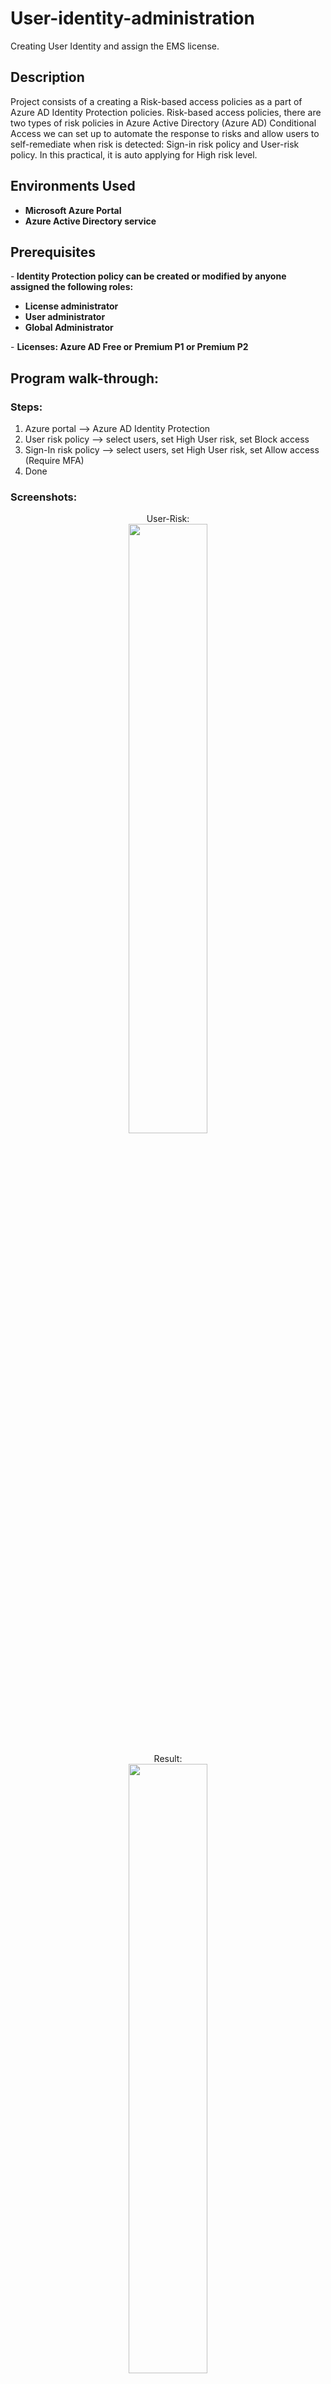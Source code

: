 # User-identity-administration
Creating User Identity and assign the EMS license.

<h2>Description</h2>
Project consists of a creating a Risk-based access policies as a part of Azure AD Identity Protection policies. Risk-based access policies, there are two types of risk policies in Azure Active Directory (Azure AD) Conditional Access we can set up to automate the response to risks and allow users to self-remediate when risk is detected: Sign-in risk policy and User-risk policy. In this practical, it is auto applying for High risk level.
<br />


<h2>Environments Used </h2>

- <b>Microsoft Azure Portal</b> 
- <b>Azure Active Directory service</b>

<h2>Prerequisites</h2>

-<b> Identity Protection policy can be created or modified by anyone assigned the following roles:
 - License administrator
 - User administrator
 - Global Administrator
 </b>
- <b> Licenses: Azure AD Free or Premium P1 or Premium P2</b>


<h2>Program walk-through:</h2>

<h3>Steps: </h3>

1. Azure portal --> Azure AD Identity Protection
2.	User risk policy --> select users, set High User risk, set Block access
3.	Sign-In risk policy --> select users, set High User risk, set Allow access (Require MFA)
4.	Done



<h3>Screenshots:</h3>

<p align="center">
User-Risk: <br/>
<img src="user risk.png" height="50%" width="50%" />
<br />
<br />
Result: <br/>
<img src="1.png" height="50%" width="50%"/>
<br />
<br />
Sign-in Risk: <br/>
<img src="sign in risk.png" height="65%" width="50%"/>
<br />
<br />
Result: <br/>
<img src="2.png" height="65%" width="50%"/>
<br />
<br />



</p>

<!--
 ```diff
- text in red
+ text in green
! text in orange
# text in gray
@@ text in purple (and bold)@@
```
--!>
